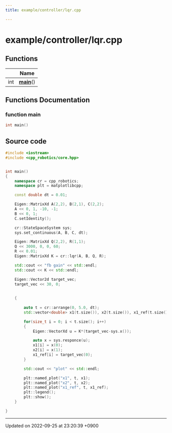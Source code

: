 ```yaml
---
title: example/controller/lqr.cpp

---
```


# example/controller/lqr.cpp



## Functions

|                | Name           |
| -------------- | -------------- |
| int | **[main](/cpp_robotics/doxybook/Files/lqr_8cpp/#function-main)**() |


## Functions Documentation

### function main

```cpp
int main()
```




## Source code

```cpp
#include <iostream>
#include <cpp_robotics/core.hpp>


int main()
{
    namespace cr = cpp_robotics;
    namespace plt = matplotlibcpp;

    const double dt = 0.01;

    Eigen::MatrixXd A(2,2), B(2,1), C(2,2);
    A << 0, 1, -10, -1;
    B << 0, 1;
    C.setIdentity();

    cr::StateSpaceSystem sys;
    sys.set_continuous(A, B, C, dt);

    Eigen::MatrixXd Q(2,2), R(1,1);
    Q << 3000, 0, 0, 60;
    R << 0.01;
    Eigen::MatrixXd K = cr::lqr(A, B, Q, R);

    std::cout << "fb gain" << std::endl;
    std::cout << K << std::endl;

    Eigen::Vector2d target_vec;
    target_vec << 30, 0;
    

    {
        
        auto t = cr::arrange(0, 5.0, dt);
        std::vector<double> x1(t.size()), x2(t.size()), x1_ref(t.size());

        for(size_t i = 0; i < t.size(); i++)
        {
            Eigen::VectorXd u = K*(target_vec-sys.x());

            auto x = sys.responce(u);
            x1[i] = x(0);
            x2[i] = x(1);
            x1_ref[i] = target_vec(0);
        }

        std::cout << "plot" << std::endl;

        plt::named_plot("x1", t, x1);
        plt::named_plot("x2", t, x2);
        plt::named_plot("x1_ref", t, x1_ref);
        plt::legend();
        plt::show();
    }

}
```


-------------------------------

Updated on 2022-09-25 at 23:20:39 +0900
